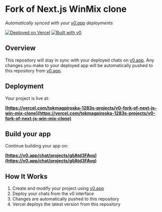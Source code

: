 # Fork of Next.js WinMix clone

*Automatically synced with your [v0.app](https://v0.app) deployments*

[![Deployed on Vercel](https://img.shields.io/badge/Deployed%20on-Vercel-black?style=for-the-badge&logo=vercel)](https://vercel.com/tokmagpiroska-1283s-projects/v0-fork-of-next-js-win-mix-clone)
[![Built with v0](https://img.shields.io/badge/Built%20with-v0.app-black?style=for-the-badge)](https://v0.app/chat/projects/gIjAtd3FAvq)

## Overview

This repository will stay in sync with your deployed chats on [v0.app](https://v0.app).
Any changes you make to your deployed app will be automatically pushed to this repository from [v0.app](https://v0.app).

## Deployment

Your project is live at:

**[https://vercel.com/tokmagpiroska-1283s-projects/v0-fork-of-next-js-win-mix-clone](https://vercel.com/tokmagpiroska-1283s-projects/v0-fork-of-next-js-win-mix-clone)**

## Build your app

Continue building your app on:

**[https://v0.app/chat/projects/gIjAtd3FAvq](https://v0.app/chat/projects/gIjAtd3FAvq)**

## How It Works

1. Create and modify your project using [v0.app](https://v0.app)
2. Deploy your chats from the v0 interface
3. Changes are automatically pushed to this repository
4. Vercel deploys the latest version from this repository